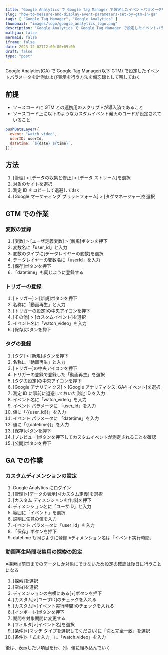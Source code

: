 ```yaml
---
title: "Google Analytics で Google Tag Manager で設定したイベントパラメータを計測および表示を行う方法"
slug: "how-to-measure-and-display-event-parameters-set-by-gtm-in-ga"
tags: [ "Google Tag Manager", "Google Analytics" ]
thumbnail: "images/logo/google_analytics_logo.png"
description: "Google Analytics で Google Tag Manager で設定したイベントパラメータを計測および表示を行う方法を備忘録として残しておく"
mathjax: false
mermaid: false
iframe: false
date: 2023-12-02T12:00:00+09:00
draft: false
type: "post"
---
```


Google Analytics(GA) で Google Tag Manager(以下 GTM) で設定したイベントパラメータを計測および表示を行う方法を備忘録として残しておく

## 前提

* ソースコードに GTM との連携用のスクリプトが導入済であること
* ソースコード上に以下のようなカスタムイベント発火のコードが設定されていること

```js
pushDataLayer({
  event: "watch_video",
  userID: userId,
  datetime: `${date} ${time}`,
});
```

## 方法

1. [管理] > [データの収集と修正] > [データ ストリーム]を選択
2. 対象のサイトを選択
3. 測定 ID をコピーして退避しておく
4. [Google マーケティング プラットフォーム] > [タグマネージャー]を選択

## GTM での作業

### 変数の登録

1. [変数] > [ユーザ定義変数] > [新規]ボタンを押下
2. 変数名に「user_id」と入力
3. 変数のタイプに[データレイヤーの変数]を選択
4. データレイヤーの変数名に「userId」を入力
5. [保存]ボタンを押下
6. 「datetime」も同じように登録する

### トリガーの登録

1. [トリガー] > [新規]ボタンを押下
2. 名称に「動画再生」と入力
3. [トリガーの設定]の中央アイコンを押下
4. [その他] > [カスタムイベント]を選択
5. イベント名に「watch_video」を入力
6. [保存]ボタンを押下

### タグの登録

1. [タグ] > [新規]ボタンを押下
2. 名称に「動画再生」と入力
3. [トリガー]の中央アイコンを押下
4. トリガーの登録で登録した「動画再生」を選択
5. [タグの設定]の中央アイコンを押下
6. [Google アナリティクス] > [Google アナリティクス: GA4 イベント]を選択
7. 測定 ID に事前に退避しておいた測定 ID を入力
8. イベント名に「watch_video」を入力
9. イベント パラメータに 「user_id」を入力
10. 値に「{{user_id}}」を入力
11. イベント パラメータに 「datetime」を入力
12. 値に「{{datetime}}」を入力
13. [保存]ボタンを押下
14. [プレビュー]ボタンを押下してカスタムイベントが測定されることを確認
15. [公開]ボタンを押下

## GA での作業

### カスタムディメンションの設定

1. Google Analytics にログイン
2. [管理]>[データの表示]>[カスタム定義]を選択
3. [カスタム ディメンションを作成]を押下
4. ディメンション名に「ユーザID」と入力
5. 範囲に「イベント」を選択
6. 説明に任意の値を入力
7. イベント パラメータに「user_id」を入力
8. 「保存」ボタンを押下
9. datetime も同じように登録 ※ディメンション名は「イベント実行時間」

### 動画再生時間収集用の探索の設定

※探索は前日までのデータしか対象にできないため設定の確認は後日に行うことになる

1. [探索]を選択
2. [空白]を選択
3. ディメンションの右横にある[+]ボタンを押下
4. [カスタム]>[ユーザID]のチェックを入れる
5. [カスタム]>[イベント実行時間]のチェックを入れる
6. [インポート]ボタンを押下
7. 期間を対象期間に変更する
8. [フィルタ]>[イベント名]を選択
9. [条件]>[マッチ タイプを選択してください]に「次と完全一致」を選択
10. [条件]>「式を入力」に「watch_video」を入力

後は、表示したい項目を行、列、値に組み込んでいく
